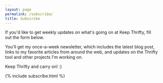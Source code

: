 ```yaml
---
layout: page
permalink: /subscribe/
title: Subscribe
---
```


If you'd like to get weekly updates on what's going on at Keep Thrifty, fill out the form below.

You'll get my once-a-week newsletter, which includes the latest blog post, links to my favorite articles from around the web, and updates on the Thrifty tool and other projects I'm working on.

Keep Thrifty and carry on! :)

{% include subscribe.html %}
